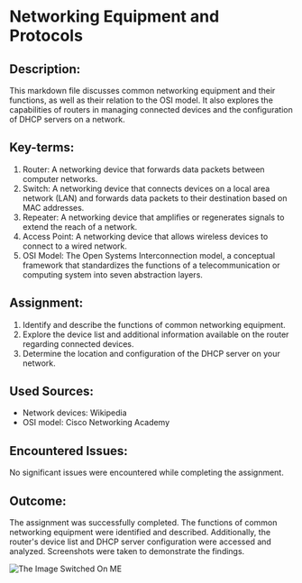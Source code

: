 
# Networking Equipment and Protocols

## Description:
This markdown file discusses common networking equipment and their functions, as well as their relation to the OSI model. It also explores the capabilities of routers in managing connected devices and the configuration of DHCP servers on a network.

## Key-terms:
1. Router: A networking device that forwards data packets between computer networks.
2. Switch: A networking device that connects devices on a local area network (LAN) and forwards data packets to their destination based on MAC addresses.
3. Repeater: A networking device that amplifies or regenerates signals to extend the reach of a network.
4. Access Point: A networking device that allows wireless devices to connect to a wired network.
5. OSI Model: The Open Systems Interconnection model, a conceptual framework that standardizes the functions of a telecommunication or computing system into seven abstraction layers.

## Assignment:
1. Identify and describe the functions of common networking equipment.
2. Explore the device list and additional information available on the router regarding connected devices.
3. Determine the location and configuration of the DHCP server on your network.

## Used Sources:
- Network devices: Wikipedia
- OSI model: Cisco Networking Academy

## Encountered Issues:
No significant issues were encountered while completing the assignment.

## Outcome:
The assignment was successfully completed. The functions of common networking equipment were identified and described. Additionally, the router's device list and DHCP server configuration were accessed and analyzed. Screenshots were taken to demonstrate the findings.

![The Image Switched On ME](https://www.reddit.com/r/funny/comments/mrzw5/i_got_99_problems/)